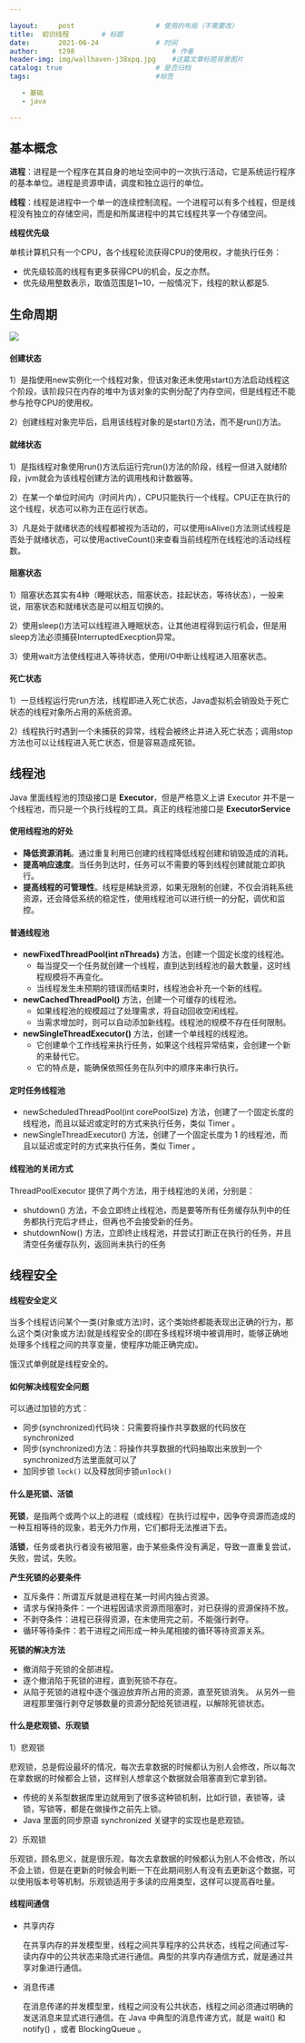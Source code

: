 ```yaml
---

layout:     post   				    # 使用的布局（不需要改）
title: 	初识线程		# 标题 
date:       2021-06-24				# 时间
author:     t298						# 作者
header-img: img/wallhaven-j38xpq.jpg 	#这篇文章标题背景图片
catalog: true 						# 是否归档
tags:								#标签

   - 基础
   - java

---
```


## 基本概念

**进程**：进程是一个程序在其自身的地址空间中的一次执行活动，它是系统运行程序的基本单位。进程是资源申请，调度和独立运行的单位。

**线程**：线程是进程中一个单一的连续控制流程。一个进程可以有多个线程，但是线程没有独立的存储空间，而是和所属进程中的其它线程共享一个存储空间。

**线程优先级**

单核计算机只有一个CPU，各个线程轮流获得CPU的使用权，才能执行任务：

- 优先级较高的线程有更多获得CPU的机会，反之亦然。
- 优先级用整数表示，取值范围是1~10，一般情况下，线程的默认都是5.

## 生命周期

![](https://raw.githubusercontent.com/t298/Figure-bed/master/img/image-20210624162345700.png)

#### 创建状态

1）是指使用new实例化一个线程对象，但该对象还未使用start()方法启动线程这个阶段，该阶段只在内存的堆中为该对象的实例分配了内存空间，但是线程还不能参与抢夺CPU的使用权。

2）创建线程对象完毕后，启用该线程对象的是start()方法，而不是run()方法。

#### 就绪状态

1）是指线程对象使用run()方法后运行完run()方法的阶段，线程一但进入就绪阶段，jvm就会为该线程创建方法的调用栈和计数器等。

2）在某一个单位时间内（时间片内），CPU只能执行一个线程。CPU正在执行的这个线程，状态可以称为正在运行状态。

3）凡是处于就绪状态的线程都被视为活动的，可以使用isAlive()方法测试线程是否处于就绪状态，可以使用activeCount()来查看当前线程所在线程池的活动线程数。

#### 阻塞状态

1）阻塞状态其实有4种（睡眠状态，阻塞状态，挂起状态，等待状态），一般来说，阻塞状态和就绪状态是可以相互切换的。

2）使用sleep()方法可以线程进入睡眠状态，让其他进程得到运行机会，但是用sleep方法必须捕获InterruptedExecption异常。

3）使用wait方法使线程进入等待状态，使用I/O中断让线程进入阻塞状态。

#### 死亡状态

1）一旦线程运行完run方法，线程即进入死亡状态，Java虚拟机会销毁处于死亡状态的线程对象所占用的系统资源。

2）线程执行时遇到一个未捕获的异常，线程会被终止并进入死亡状态；调用stop方法也可以让线程进入死亡状态，但是容易造成死锁。

## 线程池

Java 里面线程池的顶级接口是 **Executor**，但是严格意义上讲 Executor 并不是一个线程池，而只是一个执行线程的工具。真正的线程池接口是 **ExecutorService**

#### 使用线程池的好处

- **降低资源消耗**。通过重复利用已创建的线程降低线程创建和销毁造成的消耗。
- **提高响应速度**。当任务到达时，任务可以不需要的等到线程创建就能立即执行。
- **提高线程的可管理性**。线程是稀缺资源，如果无限制的创建，不仅会消耗系统资源，还会降低系统的稳定性，使用线程池可以进行统一的分配，调优和监控。

#### 普通线程池

- **newFixedThreadPool(int nThreads)** 方法，创建一个固定长度的线程池。
  - 每当提交一个任务就创建一个线程，直到达到线程池的最大数量，这时线程规模将不再变化。
  - 当线程发生未预期的错误而结束时，线程池会补充一个新的线程。
- **newCachedThreadPool()** 方法，创建一个可缓存的线程池。
  - 如果线程池的规模超过了处理需求，将自动回收空闲线程。
  - 当需求增加时，则可以自动添加新线程。线程池的规模不存在任何限制。
- **newSingleThreadExecutor()** 方法，创建一个单线程的线程池。
  - 它创建单个工作线程来执行任务，如果这个线程异常结束，会创建一个新的来替代它。
  - 它的特点是，能确保依照任务在队列中的顺序来串行执行。

#### 定时任务线程池

- newScheduledThreadPool(int corePoolSize) 方法，创建了一个固定长度的线程池，而且以延迟或定时的方式来执行任务，类似 Timer 。
- newSingleThreadExecutor() 方法，创建了一个固定长度为 1 的线程池，而且以延迟或定时的方式来执行任务，类似 Timer 。

#### 线程池的关闭方式

ThreadPoolExecutor 提供了两个方法，用于线程池的关闭，分别是：

- shutdown() 方法，不会立即终止线程池，而是要等所有任务缓存队列中的任务都执行完后才终止，但再也不会接受新的任务。
- shutdownNow() 方法，立即终止线程池，并尝试打断正在执行的任务，并且清空任务缓存队列，返回尚未执行的任务

## 线程安全

#### 线程安全定义

当多个线程访问某个一类(对象或方法)时，这个类始终都能表现出正确的行为，那么这个类(对象或方法)就是线程安全的(即在多线程环境中被调用时，能够正确地处理多个线程之间的共享变量，使程序功能正确完成)。

饿汉式单例就是线程安全的。

#### 如何解决线程安全问题

可以通过加锁的方式：

- 同步(synchronized)代码块：只需要将操作共享数据的代码放在synchronized
- 同步(synchronized)方法：将操作共享数据的代码抽取出来放到一个synchronized方法里面就可以了
- 加同步锁 `lock()` 以及释放同步锁`unlock()`

#### 什么是死锁、活锁

**死锁**，是指两个或两个以上的进程（或线程）在执行过程中，因争夺资源而造成的一种互相等待的现象，若无外力作用，它们都将无法推进下去。

**活锁**，任务或者执行者没有被阻塞，由于某些条件没有满足，导致一直重复尝试，失败，尝试，失败。

**产生死锁的必要条件**

- 互斥条件：所谓互斥就是进程在某一时间内独占资源。
- 请求与保持条件：一个进程因请求资源而阻塞时，对已获得的资源保持不放。
- 不剥夺条件：进程已获得资源，在末使用完之前，不能强行剥夺。
- 循环等待条件：若干进程之间形成一种头尾相接的循环等待资源关系。

**死锁的解决方法**

- 撤消陷于死锁的全部进程。
- 逐个撤消陷于死锁的进程，直到死锁不存在。
- 从陷于死锁的进程中逐个强迫放弃所占用的资源，直至死锁消失。 从另外一些进程那里强行剥夺足够数量的资源分配给死锁进程，以解除死锁状态。

#### 什么是悲观锁、乐观锁

1）悲观锁

悲观锁，总是假设最坏的情况，每次去拿数据的时候都认为别人会修改，所以每次在拿数据的时候都会上锁，这样别人想拿这个数据就会阻塞直到它拿到锁。

- 传统的关系型数据库里边就用到了很多这种锁机制，比如行锁，表锁等，读锁，写锁等，都是在做操作之前先上锁。
- Java 里面的同步原语 synchronized 关键字的实现也是悲观锁。

2）乐观锁

乐观锁，顾名思义，就是很乐观，每次去拿数据的时候都认为别人不会修改，所以不会上锁，但是在更新的时候会判断一下在此期间别人有没有去更新这个数据，可以使用版本号等机制。乐观锁适用于多读的应用类型，这样可以提高吞吐量。

#### 线程间通信

- 共享内存

  在共享内存的并发模型里，线程之间共享程序的公共状态，线程之间通过写-读内存中的公共状态来隐式进行通信。典型的共享内存通信方式，就是通过共享对象进行通信。

- 消息传递

  在消息传递的并发模型里，线程之间没有公共状态，线程之间必须通过明确的发送消息来显式进行通信。在 Java 中典型的消息传递方式，就是 wait() 和 notify() ，或者 BlockingQueue 。